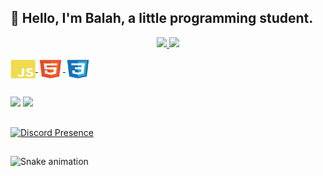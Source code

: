 ## 🍬 Hello, I'm Balah, a little programming student.

<div align="center">
  <a href="https://github.com/balah7">
  <img height="180em" src="https://github-readme-stats.vercel.app/api?username=balah7&show_icons=true&theme=omni&include_all_commits=true&count_private=true"/>
  <img height="180em" src="https://github-readme-stats.vercel.app/api/top-langs/?username=balah7&layout=compact&langs_count=7&theme=omni"/>
</div>


<div style="display: inline_block"><br>
  <img align="center" alt="Icon_js" height="30" width="40" src="https://raw.githubusercontent.com/devicons/devicon/master/icons/javascript/javascript-plain.svg">
  <img align="center" alt="Icon_htmlL" height="30" width="40" src="https://raw.githubusercontent.com/devicons/devicon/master/icons/html5/html5-original.svg">
  <img align="center" alt="Icon_css" height="30" width="40" src="https://raw.githubusercontent.com/devicons/devicon/master/icons/css3/css3-original.svg">
</div>

##

<div> 
  <a href="https://www.instagram.com/balah_7/" target="_blank"><img src="https://img.shields.io/badge/-Instagram-%23E4405F?style=for-the-badge&logo=instagram&logoColor=white" target="_blank"></a>
 <a href="https://discord.com/users/635504796299689990/" target="_blank"><img src="https://img.shields.io/badge/Discord-7289DA?style=for-the-badge&logo=discord&logoColor=white" target="_blank"></a>

##

[![Discord Presence](https://lanyard-profile-readme.vercel.app/api/635504796299689990?theme=dark&bg=c57c2f&animated=true&hideDiscrim=true&borderRadius=20px&idleMessage=🎧%20Ouvindo%20Matuê%20No%20Spotify)](https://discord.com/users/635504796299689990)
 
##

  ![Snake animation](https://github.com/balah7/balah7/blob/output/github-contribution-grid-snake.svg)
 
</div>
